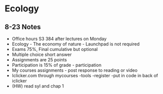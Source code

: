 # Ecology
## 8-23 Notes
* Office hours S3 384 after lectures on Monday
* Ecology - The economy of nature - Launchpad is not required
* Exams 75%, Final cumulative but optional
* Multiple choice short answer
* Assignments are 25 points
* Participation is 15% of grade - participation
* My courses assignments - post response to reading or video
* Iclicker.com through mycourses -tools -register -put in code in back of iclicker
* (HW) read syl and chap 1

